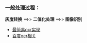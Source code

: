 ### 一般处理过程：
**灰度转换** ==>> **二值化处理** ==>> **图像识别**

* [最简易ocr实现](https://github.com/wanghuafeng/ocr_collector/blob/master/simple_ocr.py)
* [百度ocr相关](https://github.com/wanghuafeng/ocr_collector/blob/master/baidu_ocr.py)
